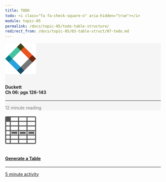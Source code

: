 ```yaml
---
title: TODO
todo: <i class="fa fa-check-square-o" aria-hidden="true"></i>
module: topic-05
permalink: /docs/topic-05/todo-table-structure/
redirect_from: /docs/topic-05/03-table-struct/07-todo.md
---
```


<div class="row text-center">
    <div class="col-lg-4">
        <div class="bs-component">
          <div class="list-group">
              <div class="list-group-item" style="background-color: #F5F5F5">
                <img src="../img/hw-icon-duckett.svg" style="max-height: 100px; margin: auto; margin-bottom: 10px;" />
                  <h4 class="list-group-item-heading">Duckett<br />Ch 06: pgs 126-143</h4>
                  <hr>
                  <p class="list-group-item-text" style="color: #777;"><i class="fa fa-clock-o" aria-hidden="true"></i> 12 minute reading</p>
              </div>
            </div>
        </div>
    </div>
    <div class="col-lg-4">
        <div class="bs-component">
          <div class="list-group">
              <a href="https://www.quackit.com/html/html_table_generator.cfm" target="_blank" class="list-group-item">
                <img src="../img/hw-icon-table.svg" style="max-height: 100px; margin: auto; margin-bottom: 10px;" />
                  <h4 class="list-group-item-heading">Generate a Table</h4>
                  <hr>
                  <p class="list-group-item-text"><i class="fa fa-clock-o" aria-hidden="true"></i> 5 minute activity</p>
              </a>
          </div>
        </div>
    </div>
</div>
